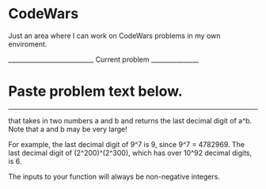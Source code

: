 # CodeWars

Just an area where I can work on CodeWars problems in my own enviroment.

___________________________ Current problem _______________
# Paste problem text below.
___________________________________________________________

that takes in two numbers a and b and returns the last decimal digit of a^b. Note that a and b may be very large!

For example, the last decimal digit of 9^7 is 9, since 9^7 = 4782969. The last decimal digit of (2^200)^(2^300), which has over 10^92 decimal digits, is 6.

The inputs to your function will always be non-negative integers.























<!-- For a given list [x1, x2, x3, ..., xn] compute the last (decimal) digit of x1 ^ (x2 ^ (x3 ^ (... ^ xn))).

E. g.,

lastDigit([3, 4, 2]) === 1
because 3 ^ (4 ^ 2) = 3 ^ 16 = 43046721.

Beware: powers grow incredibly fast. For example, 9 ^ (9 ^ 9) has more than 369 millions of digits. lastDigit has to deal with such numbers efficiently.

Corner cases: we assume that 0 ^ 0 = 1 and that lastDigit of an empty list equals to 1.

This kata generalizes Last digit of a large number; you may find useful to solve it beforehand. -->
